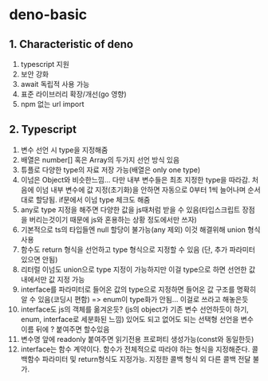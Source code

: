 # deno-basic

## 1. Characteristic of deno

1. typescript 지원
2. 보안 강화
3. await 독립적 사용 가능
4. 표준 라이브러리 확장/개선(go 영향)
5. npm 없는 url import

## 2. Typescript

1. 변수 선언 시 type을 지정해줌
2. 배열은 number[] 혹은 Array<number>의 두가지 선언 방식 있음
3. 튜플로 다양한 type의 자료 저장 가능(배열은 only one type)
4. 이넘은 Object와 비슷한느낌... 다만 내부 변수들은 최초 지정한 type을 따라감. 처음에 이넘 내부 변수에 값 지정(초기화)을 안하면 자동으로 0부터 1씩 늘어나며 순서대로 할당됨. if문에서 이넘 type 체크도 해줌
5. any로 type 지정을 해주면 다양한 값을 js때처럼 받을 수 있음(타입스크립트 장점을 버리는것이기 때문에 js와 혼용하는 상황 정도에서만 쓰자)
6. 기본적으로 ts의 타입들엔 null 할당이 불가능(any 제외) 이것 해결위해 union 형식 사용
7. 함수도 return 형식을 선언하고 type 형식으로 지정할 수 있음 (단, 추가 파라미터 있으면 안됨)
8. 리터럴 이넘도 union으로 type 지정이 가능하지만 이걸 type으로 하면 선언한 값 내에서만 값 지정 가능
9. interface를 파라미터로 들어온 값의 type으로 지정하면 들어온 값 구조를 명확히 알 수 있음(코딩시 편함) => enum이 type화가 안됨... 이걸로 쓰라고 해놓은듯 
10. interface도 js의 객체를 옮겨온듯? (js의 object가 기존 변수 선언하듯이 하기, enum, interface로 세분화된 느낌) 있어도 되고 없어도 되는 선택형 선언을 변수 이름 뒤에 ? 붙여주면 할수있음
11. 변수명 앞에 readonly 붙여주면 읽기전용 프로퍼티 생성가능(const와 동일한듯)
12. interface는 함수 계약이다. 함수가 전체적으로 따라야 하는 형식을 지정해준다. 콜백함수 파라미터 및 return형식도 지정가능. 지정한 콜백 형식 외 다른 콜백 전달 불가.